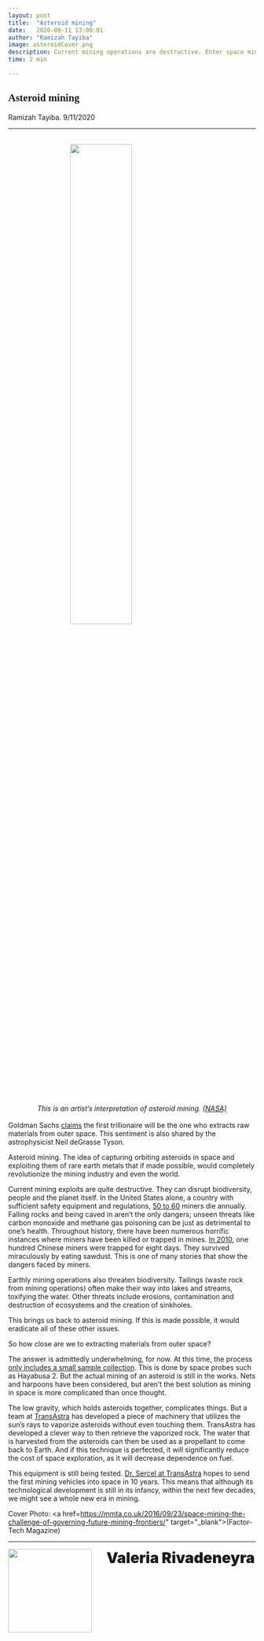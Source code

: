```yaml
---
layout: post
title:  "Asteroid mining"
date:   2020-09-11 13:00:01
author: "Ramizah Tayiba"
image: asteroidCover.png
description: Current mining operations are destructive. Enter space mining. How can we extract materials from asteroids and bring them back to Earth? How will it be an improvement of current mining exploits?
time: 2 min

---
```

<h2 style="font-family: Ergonomique Bold">Asteroid mining</h2>
Ramizah Tayiba. 9/11/2020
<hr>

<br>
<img src="{{ site.baseurl }}/images/blogs/2020/september/asteroidOne.png" width="50%" style="display: block; margin: 0 auto"/>  
<center><i>This is an artist’s interpretation of asteroid mining. <a href="https://www.thespacereview.com/archive/90a.jpg" target="_blank">(NASA)</a></i></center>
<br>
Goldman Sachs <a href="https://www.rt.com/business/424800-first-trillionaire-space-miner/" target="_blank">claims</a> the first trillionaire will be the one who extracts raw materials from outer space. This sentiment is also shared by the astrophysicist Neil deGrasse Tyson.

Asteroid mining. The idea of capturing orbiting asteroids in space and exploiting them of rare earth metals that if made possible, would completely revolutionize the mining industry and even the world.

Current mining exploits are quite destructive. They can disrupt biodiversity, people and the planet itself. In the United States alone, a country with sufficient safety equipment and regulations, <a href="https://abcnews.go.com/WN/mining-dangerous-job/story?id=10301377" target="_blank">50 to 60</a> miners die annually. Falling rocks and being caved in aren’t the only dangers; unseen threats like carbon monoxide and methane gas poisoning can be just as detrimental to one’s health. Throughout history, there have been numerous horrific instances where miners have been killed or trapped in mines. <a href="https://abcnews.go.com/WN/115-miners-rescued-china-mine-trapped-days/story?id=10288256" target="_blank">In 2010</a>, one hundred Chinese miners were trapped for eight days. They survived miraculously by eating sawdust. This is one of many stories that show the dangers faced by miners.

Earthly mining operations also threaten biodiversity. Tailings (waste rock from mining operations) often make their way into lakes and streams, toxifying the water. Other threats include erosions, contamination and destruction of ecosystems and the creation of sinkholes.

This brings us back to asteroid mining. If this is made possible, it would eradicate all of these other issues.

So how close are we to extracting materials from outer space?

The answer is admittedly underwhelming, for now. At this time, the process <a href="https://www.youtube.com/watch?v=d44TQRewClc" target="_blank">only includes a small sample collection</a>. This is done by space probes such as Hayabusa 2. But the actual mining of an asteroid is still in the works. Nets and harpoons have been considered, but aren’t the best solution as mining in space is more complicated than once thought.

The low gravity, which holds asteroids together, complicates things. But a team at <a href="https://www.youtube.com/watch?v=d44TQRewClc" target="_blank">TransAstra</a> has developed a piece of machinery that utilizes the sun’s rays to vaporize asteroids without even touching them. TransAstra has developed a clever way to then retrieve the vaporized rock. The water that is harvested from the asteroids can then be used as a propellant to come back to Earth. And if this technique is perfected, it will significantly reduce the cost of space exploration, as it will decrease dependence on fuel.

This equipment is still being tested. <a href="https://www.youtube.com/watch?v=d44TQRewClc" target="_blank">Dr. Sercel at TransAstra</a> hopes to send the first mining vehicles into space in 10 years. This means that although its technological development is still in its infancy, within the next few decades, we might see a whole new era in mining.

Cover Photo: <a href=https://mmta.co.uk/2016/09/23/space-mining-the-challenge-of-governing-future-mining-frontiers/" target="_blank">(Factor-Tech Magazine)</a>

<hr>
<img src="{{ site.baseurl }}/images/writingTeam/noProfile.jpg" width="170" style="float: left; margin-right: 30px; margin-bottom: 20px;"/>
<div style="margin-bottom: 5%;">
<span style="font-size: 30px; font-weight: 900;">Valeria Rivadeneyra
</span>
<br>

</div>
